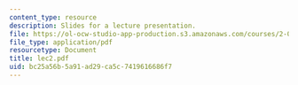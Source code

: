 ```yaml
---
content_type: resource
description: Slides for a lecture presentation.
file: https://ol-ocw-studio-app-production.s3.amazonaws.com/courses/2-002-mechanics-and-materials-ii-spring-2004/bc25a56b5a91ad29ca5c7419616686f7_lec2.pdf
file_type: application/pdf
resourcetype: Document
title: lec2.pdf
uid: bc25a56b-5a91-ad29-ca5c-7419616686f7
---
```

